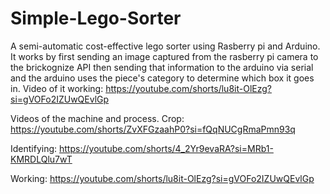 # Simple-Lego-Sorter
A semi-automatic cost-effective lego sorter using Rasberry pi and Arduino. It works by first sending an image captured from the rasberry pi camera to the brickognize API then sending that information to the arduino via serial and the arduino uses the piece's category to determine which box it goes in. Video of it working: https://youtube.com/shorts/lu8it-OlEzg?si=gVOFo2IZUwQEvlGp


Videos of the machine and process.
Crop: https://youtube.com/shorts/ZvXFGzaahP0?si=fQqNUCgRmaPmn93q

Identifying: https://youtube.com/shorts/4_2Yr9evaRA?si=MRb1-KMRDLQlu7wT

Working: https://youtube.com/shorts/lu8it-OlEzg?si=gVOFo2IZUwQEvlGp

